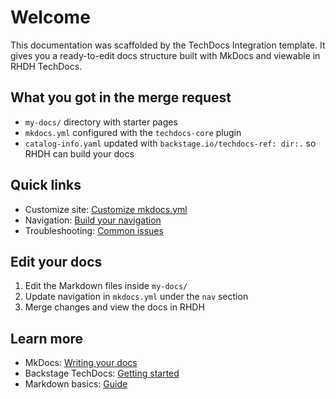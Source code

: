 # Welcome

This documentation was scaffolded by the TechDocs Integration template. It gives you a ready-to-edit docs structure built with MkDocs and viewable in RHDH TechDocs.

## What you got in the merge request

- `my-docs/` directory with starter pages
- `mkdocs.yml` configured with the `techdocs-core` plugin
- `catalog-info.yaml` updated with `backstage.io/techdocs-ref: dir:.` so RHDH can build your docs

## Quick links

- Customize site: [Customize mkdocs.yml](customization.md)
- Navigation: [Build your navigation](navigation.md)
- Troubleshooting: [Common issues](troubleshooting.md)

## Edit your docs

1. Edit the Markdown files inside `my-docs/`
2. Update navigation in `mkdocs.yml` under the `nav` section
3. Merge changes and view the docs in RHDH

## Learn more

- MkDocs: [Writing your docs](https://www.mkdocs.org/user-guide/writing-your-docs/)
- Backstage TechDocs: [Getting started](https://backstage.io/docs/features/techdocs/getting-started/)
- Markdown basics: [Guide](https://www.markdownguide.org/)